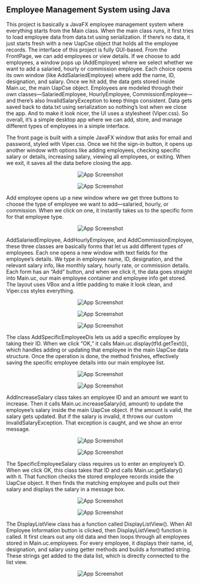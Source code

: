 ## Employee Management System using Java

This project is basically a JavaFX employee management system where everything starts from the Main class. When the main class runs, it first tries to load employee data from 
data.txt using serialization. If there’s no data, it just starts fresh with a new UapCse object that holds all the employee records. The interface of this project is fully 
GUI-based. From the FrontPage, we can add employees or view details. If we choose to add employees, a window pops up (AddEmployee) where we select whether we want to 
add a salaried, hourly or commission employee. Each choice opens its own window (like AddSalariedEmployee) where add the name, ID, designation, and salary. 
Once we hit add, the data gets stored inside Main.uc, the main UapCse object. Employees are modeled through their own classes—SalariedEmployee, HourlyEmployee, 
CommissionEmployee—and there’s also InvalidSalaryException to keep things consistent. Data gets saved back to data.txt using serialization so nothing’s lost 
when we close the app. And to make it look nicer, the UI uses a stylesheet (Viper.css). So overall, it’s a simple desktop app where we can add, store, and manage 
different types of employees in a simple interface. <br>

The front page is built with a simple JavaFX window that asks for email and password, styled with Viper.css. Once we hit the sign-in button, it opens up another window with 
options like adding employees, checking specific salary or details, increasing salary, viewing all employees, or exiting. When we exit, it saves all the data before closing 
the app.
<p align="center"><img src="./img/1.png" alt="App Screenshot" style="height:50 px; width:auto;"></p>
<p align="center"><img src="./img/2.png" alt="App Screenshot" style="height:50 px; width:auto;"></p>

Add employee opens up a new window where we get three buttons to choose the type of employee we want to add—salaried, hourly, or commission. 
When we click on one, it instantly takes us to the specific form for that employee type. 
<p align="center"><img src="./img/3.png" alt="App Screenshot" style="height:100 px; width:auto;"></p>

AddSalariedEmployee, AddHourlyEmployee, and AddCommissionEmployee, these three classes are basically forms that let us add different types of employees. Each one opens a new window with text fields for the employee’s details. We type in employee name, ID, designation, and the relevant salary info, like monthly salary, hourly rate, or commission details. Each form has an “Add” button, and when we click it, the data goes straight into Main.uc, our main employee container and employee info get stored. The layout uses VBox and a little padding to make it look clean, and Viper.css styles everything. 
<p align="center"><img src="./img/4.png" alt="App Screenshot" style="height:100 px; width:auto;"></p>
<p align="center"><img src="./img/5.png" alt="App Screenshot" style="height:100 px; width:auto;"></p>
<p align="center"><img src="./img/6.png" alt="App Screenshot" style="height:100 px; width:auto;"></p>

The class AddSpecificEmployeeDis lets us add a specific employee by taking their ID. When we click “OK,” it calls Main.uc.display(tfId.getText()), which handles adding or updating that employee in the main UapCse data structure. Once the operation is done, the method finishes, effectively saving the specific employee details into our main employee list.
<p align="center"><img src="./img/7.png" alt="App Screenshot" style="height:100 px; width:auto;"></p>
<p align="center"><img src="./img/8.png" alt="App Screenshot" style="height:100 px; width:auto;"></p>

AddIncreaseSalary class takes an employee ID and an amount we want to increase. Then it calls Main.uc.increaseSalary(id, amount) to update the employee’s salary inside the main UapCse object. If the amount is valid, the salary gets updated. But if the salary is invalid, it throws our custom InvalidSalaryException. That exception is caught, and we show an error message.
<p align="center"><img src="./img/9.png" alt="App Screenshot" style="height:100 px; width:auto;"></p>
<p align="center"><img src="./img/10.png" alt="App Screenshot" style="height:100 px; width:auto;"></p>

The SpecificEmployeeSalary class requires us to enter an employee’s ID. When we click OK, this class takes that ID and calls Main.uc.getSalary() with it. That function checks the stored employee records inside the UapCse object. It then finds the matching employee and pulls out their salary and displays the salary in a message box.
<p align="center"><img src="./img/11.png" alt="App Screenshot" style="height:100 px; width:auto;"></p>
<p align="center"><img src="./img/12.png" alt="App Screenshot" style="height:100 px; width:auto;"></p>

The DisplayListView class has a function called DisplayListView(). When All Employee Information button is clicked, then DisplayListView() function is called. It first clears out any old data and then loops through all employees stored in Main.uc.employees. For every employee, it displays their name, id, designation, and salary using getter methods and builds a formatted string. These strings get added to the data list, which is directly connected to the list view. 
<p align="center"><img src="./img/13.png" alt="App Screenshot" style="height:100 px; width:auto;"></p>

